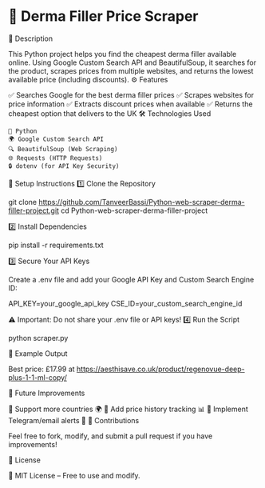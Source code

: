 # 💉 Derma Filler Price Scraper

📌 Description

This Python project helps you find the cheapest derma filler available online. Using Google Custom Search API and BeautifulSoup, it searches for the product, scrapes prices from multiple websites, and returns the lowest available price (including discounts).
⚙️ Features

✅ Searches Google for the best derma filler prices
✅ Scrapes websites for price information
✅ Extracts discount prices when available
✅ Returns the cheapest option that delivers to the UK
🛠️ Technologies Used

    🐍 Python
    🌍 Google Custom Search API
    🔍 BeautifulSoup (Web Scraping)
    🌐 Requests (HTTP Requests)
    🔒 dotenv (for API Key Security)

📌 Setup Instructions
1️⃣ Clone the Repository

git clone https://github.com/TanveerBassi/Python-web-scraper-derma-filler-project.git
cd Python-web-scraper-derma-filler-project

2️⃣ Install Dependencies

pip install -r requirements.txt

3️⃣ Secure Your API Keys

Create a .env file and add your Google API Key and Custom Search Engine ID:

API_KEY=your_google_api_key
CSE_ID=your_custom_search_engine_id

⚠️ Important: Do not share your .env file or API keys!
4️⃣ Run the Script

python scraper.py

📌 Example Output

Best price: £17.99 at https://aesthisave.co.uk/product/regenovue-deep-plus-1-1-ml-copy/

📌 Future Improvements

🚀 Support more countries 🌍
🚀 Add price history tracking 📊
🚀 Implement Telegram/email alerts 📩
📌 Contributions

Feel free to fork, modify, and submit a pull request if you have improvements!

📌 License

📝 MIT License – Free to use and modify.
